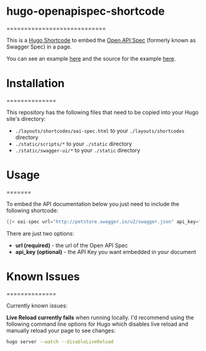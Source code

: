 # hugo-openapispec-shortcode
============================

This is a [Hugo Shortcode](https://gohugo.io/extras/shortcodes/) to embed the [Open API Spec](https://openapis.org) (formerly known as Swagger Spec) in a page.

You can see an example [here](https://www.tenfourty.com/hugo-OAI-swagger-example/) and the source for the example [here](https://github.com/tenfourty/tenfourty.com/blob/master/content/hugo-OAI-swagger-example.md).

# Installation
==============

This repository has the following files that need to be copied into your Hugo site's directory:

* `./layouts/shortcodes/oai-spec.html` to your `./layouts/shortcodes` directory
* `./static/scripts/*` to your `./static` directory
* `./static/swagger-ui/*` to your `./static` directory

# Usage
=======

To embed the API documentation below you just need to include the following shortcode:

```go
{{< oai-spec url="http://petstore.swagger.io/v2/swagger.json" api_key="special-key" >}}
```

There are just two options:

* **url (required)** - the url of the Open API Spec
* **api_key (optional)** - the API Key you want embedded in your document

# Known Issues
==============

Currently known issues:

**Live Reload currently fails** when running locally. I'd recommend using the following command line options for Hugo which disables live reload and manually reload your page to see changes:

```bash
hugo server --watch --disableLiveReload
```
